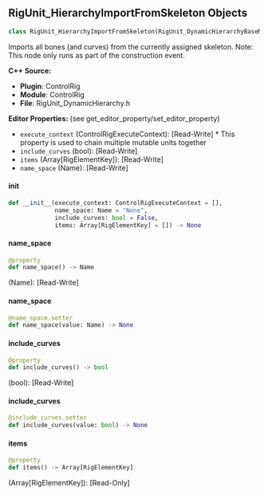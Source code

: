 ## RigUnit_HierarchyImportFromSkeleton Objects

```python
class RigUnit_HierarchyImportFromSkeleton(RigUnit_DynamicHierarchyBaseMutable)
```

Imports all bones (and curves) from the currently assigned skeleton.
Note: This node only runs as part of the construction event.

**C++ Source:**

- **Plugin**: ControlRig
- **Module**: ControlRig
- **File**: RigUnit_DynamicHierarchy.h

**Editor Properties:** (see get_editor_property/set_editor_property)

- ``execute_context`` (ControlRigExecuteContext):  [Read-Write] * This property is used to chain multiple mutable units together
- ``include_curves`` (bool):  [Read-Write]
- ``items`` (Array[RigElementKey]):  [Read-Write]
- ``name_space`` (Name):  [Read-Write]

<a id="unreal.RigUnit_HierarchyImportFromSkeleton.__init__"></a>

#### __init__

```python
def __init__(execute_context: ControlRigExecuteContext = [],
             name_space: Name = "None",
             include_curves: bool = False,
             items: Array[RigElementKey] = []) -> None
```

<a id="unreal.RigUnit_HierarchyImportFromSkeleton.name_space"></a>

#### name_space

```python
@property
def name_space() -> Name
```

(Name):  [Read-Write]

<a id="unreal.RigUnit_HierarchyImportFromSkeleton.name_space"></a>

#### name_space

```python
@name_space.setter
def name_space(value: Name) -> None
```

<a id="unreal.RigUnit_HierarchyImportFromSkeleton.include_curves"></a>

#### include_curves

```python
@property
def include_curves() -> bool
```

(bool):  [Read-Write]

<a id="unreal.RigUnit_HierarchyImportFromSkeleton.include_curves"></a>

#### include_curves

```python
@include_curves.setter
def include_curves(value: bool) -> None
```

<a id="unreal.RigUnit_HierarchyImportFromSkeleton.items"></a>

#### items

```python
@property
def items() -> Array[RigElementKey]
```

(Array[RigElementKey]):  [Read-Only]

<a id="unreal.RigUnit_HierarchyRemoveElement"></a>